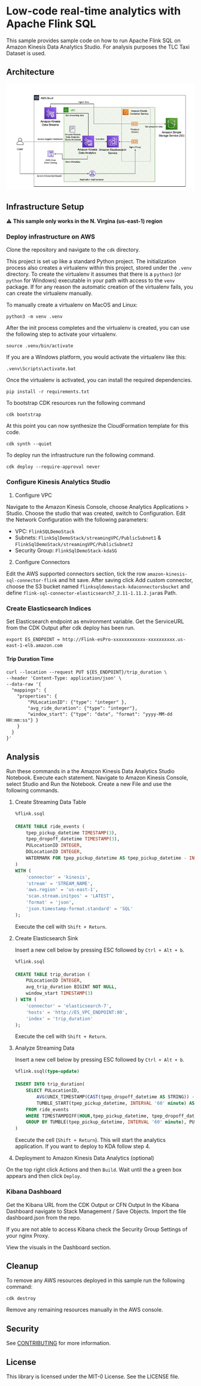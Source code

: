 # Low-code real-time analytics with Apache Flink SQL

This sample provides sample code on how to run Apache Flink SQL on Amazon Kinesis Data Analytics Studio. For analysis purposes the TLC Taxi Dataset is used.

## Architecture

![architecture](img/architecture.jpg)

## Infrastructure Setup

:warning: **This sample only works in the N. Virgina (us-east-1) region**

### Deploy infrastructure on AWS
Clone the repository and navigate to the `cdk` directory.

This project is set up like a standard Python project.  The initialization
process also creates a virtualenv within this project, stored under the `.venv`
directory.  To create the virtualenv it assumes that there is a `python3`
(or `python` for Windows) executable in your path with access to the `venv`
package. If for any reason the automatic creation of the virtualenv fails,
you can create the virtualenv manually.

To manually create a virtualenv on MacOS and Linux:

```
python3 -m venv .venv
```

After the init process completes and the virtualenv is created, you can use the following
step to activate your virtualenv.

```
source .venv/bin/activate
```

If you are a Windows platform, you would activate the virtualenv like this:

```
.venv\Scripts\activate.bat
```

Once the virtualenv is activated, you can install the required dependencies.

```
pip install -r requirements.txt
```
To bootstrap CDK resources run the following command

```
cdk bootstrap
```

At this point you can now synthesize the CloudFormation template for this code.

```
cdk synth --quiet
```
To deploy run the infrastructure run the following command. 

```
cdk deploy --require-approval never
```

### Configure Kinesis Analytics Studio

1. Configure VPC

Navigate to the Amazon Kinesis Console, choose Analytics Applications > Studio. Choose the studio that was created, 
switch to Configuration.
Edit the Network Configuration with the following parameters:
- VPC: `FlinkSQLDemoStack`
- Subnets: `FlinkSqlDemoStack/streamingVPC/PublicSubnet1` & `FlinkSqlDemoStack/streamingVPC/PublicSubnet2`
- Security Group: `FlinkSqlDemoStack-kdaSG`

2. Configure Connectors

Edit the AWS supported connectors section, tick the row `amazon-kinesis-sql-connector-flink` and hit save.
After saving click Add custom connector, choose the S3 bucket named `flinksqldemostack-kdaconnectorsbucket` and define 
`flink-sql-connector-elasticsearch7_2.11-1.11.2.jar`as Path.


### Create Elasticsearch Indices

Set Elasticsearch endpoint as environment variable. Get the ServiceURL from the CDK Output after cdk deploy has been run.
```shell script
export ES_ENDPOINT = http://Flink-esPro-xxxxxxxxxxxx-xxxxxxxxxx.us-east-1-elb.amazon.com
```

#### Trip Duration Time

```shell script
curl --location --request PUT ${ES_ENDPOINT}/trip_duration \
--header 'Content-Type: application/json' \
--data-raw '{
  "mappings": {
    "properties": {
        "PULocationID": {"type": "integer" },
        "avg_ride_duration": {"type": "integer"},
        "window_start": {"type": "date", "format": "yyyy-MM-dd HH:mm:ss"} }
    }
  }
}'
```

## Analysis

Run these commands in a the Amazon Kinesis Data Analytics Studio Notebook. Execute each statement.
Navigate to Amazon Kinesis Console, select Studio and Run the Notebook. Create a new File and use the following commands.
1. Create Streaming Data Table
    
    ```sql
    %flink.ssql
    
    CREATE TABLE ride_events (
        tpep_pickup_datetime TIMESTAMP(3),
        tpep_dropoff_datetime TIMESTAMP(3),
        PULocationID INTEGER,
        DOLocationID INTEGER,
        WATERMARK FOR tpep_pickup_datetime AS tpep_pickup_datetime - INTERVAL '5' SECOND
    )
    WITH (
        'connector' = 'kinesis',
        'stream' = 'STREAM_NAME',
        'aws.region' = 'us-east-1',
        'scan.stream.initpos' = 'LATEST',
        'format' = 'json',
        'json.timestamp-format.standard' = 'SQL'
    );
    ```
    Execute the cell with `Shift + Return`.

2. Create Elasticsearch Sink
    
    Insert a new cell below by pressing ESC followed by `Ctrl + Alt + b`.
    ```sql
    %flink.ssql
    
    CREATE TABLE trip_duration (
        PULocationID INTEGER,
        avg_trip_duration BIGINT NOT NULL,
        window_start TIMESTAMP(3)
    ) WITH (
        'connector' = 'elasticsearch-7',
        'hosts' = 'http://ES_VPC_ENDPOINT:80',
        'index' = 'trip_duration'
    );
    ```
    Execute the cell with `Shift + Return`.

3. Analyze Streaming Data
    
    Insert a new cell below by pressing ESC followed by `Ctrl + Alt + b`.
    ```sql
    %flink.ssql(type=update)
    
    INSERT INTO trip_duration(
        SELECT PULocationID,
            AVG(UNIX_TIMESTAMP(CAST(tpep_dropoff_datetime AS STRING)) - UNIX_TIMESTAMP(CAST(tpep_pickup_datetime AS STRING))) AS avg_ride_duration,
            TUMBLE_START(tpep_pickup_datetime, INTERVAL '60' minute) AS window_start 
        FROM ride_events
        WHERE TIMESTAMPDIFF(HOUR,tpep_pickup_datetime, tpep_dropoff_datetime) <= 4 
        GROUP BY TUMBLE(tpep_pickup_datetime, INTERVAL '60' minute), PULocationID
    )
    
    ```
    Execute the cell (`Shift + Return`). This will start the analytics application. If you want to deploy to KDA follow step 4.

4. Deployment to Amazon Kinesis Data Analytics (optional)

On the top right click Actions and then `Build`. Wait until the a green box appears and then click `Deploy`.


### Kibana Dashboard

Get the Kibana URL from the CDK Output or CFN Output
In the Kibana Dashboard navigate to Stack Management / Save Objects. Import the file dashboard.json from the repo.

If you are not able to access Kibana check the Security Group Settings of your nginx Proxy.

View the visuals in the Dashboard section.

## Cleanup

To remove any AWS resources deployed in this sample run the following command:

```shell script
cdk destroy
```

Remove any remaining resources manually in the AWS console.

## Security

See [CONTRIBUTING](CONTRIBUTING.md#security-issue-notifications) for more information.

## License

This library is licensed under the MIT-0 License. See the LICENSE file.
